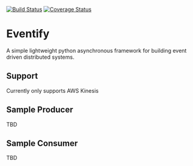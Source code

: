 [![Build Status](https://travis-ci.org/morissette/eventify.svg?branch=master)](https://travis-ci.org/morissette/eventify)
[![Coverage Status](https://coveralls.io/repos/github/morissette/eventify/badge.svg?branch=master)](https://coveralls.io/github/morissette/eventify?branch=master)

# Eventify
A simple lightweight python asynchronous framework for building event driven distributed systems.

## Support
Currently only supports AWS Kinesis

## Sample Producer
TBD

## Sample Consumer
TBD
